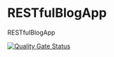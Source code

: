 # RESTfulBlogApp
RESTfulBlogApp

[![Quality Gate Status](https://sonarcloud.io/api/project_badges/measure?project=doublest_RESTfulBlogApp&metric=alert_status)](https://sonarcloud.io/dashboard?id=doublest_RESTfulBlogApp)
